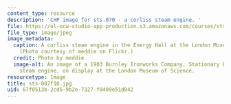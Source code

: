 ```yaml
---
content_type: resource
description: 'CHP image for sts.070 - a corliss steam engine. '
file: https://ol-ocw-studio-app-production.s3.amazonaws.com/courses/sts-007-technology-in-history-fall-2010/67f0513b2cd59b2e7327f0409e51d842_sts-007f10.jpg
file_type: image/jpeg
image_metadata:
  caption: A corliss steam engine in the Energy Hall at the London Museum of Science.
    (Photo courtesy of meddie on Flickr.)
  credit: Photo by meddie
  image-alt: An image of a 1903 Burnley Ironworks Company, Stationary Engine, a corliss
    steam engine, on display at the London Museum of Science.
resourcetype: Image
title: sts-007f10.jpg
uid: 67f0513b-2cd5-9b2e-7327-f0409e51d842
---
```

